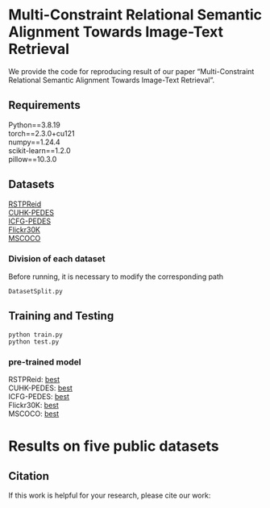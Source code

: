 # Multi-Constraint Relational Semantic Alignment Towards Image-Text Retrieval
We provide the code for reproducing result of our paper “Multi-Constraint Relational Semantic Alignment Towards Image-Text Retrieval”.


## Requirements
Python==3.8.19    
torch==2.3.0+cu121    
numpy==1.24.4    
scikit-learn==1.2.0    
pillow==10.3.0    

## Datasets
[RSTPReid](https://github.com/NjtechCVLab/RSTPReid-Dataset)\
[CUHK-PEDES](https://github.com/ShuangLI59/Person-Search-with-Natural-Language-Description) \
[ICFG-PEDES](https://github.com/zifyloo/SSAN) \
[Flickr30K](https://ieeexplore.ieee.org/document/7298932/?arnumber=7298932) \
[MSCOCO](http://link.springer.com/10.1007/978-3-319-10602-1_48)    

### Division of each dataset
Before running, it is necessary to modify the corresponding path
```
DatasetSplit.py
```

## Training and Testing
```
python train.py
python test.py
```
### pre-trained model
RSTPReid: [best](https://pan.baidu.com/s/1i1kj6CaDaA-UMeg2WHFLhA?pwd=1234 )\
CUHK-PEDES: [best]()\
ICFG-PEDES: [best]()\
Flickr30K: [best]()\
MSCOCO: [best]()

# Results on five public datasets






## Citation
If this work is helpful for your research, please cite our work:
```

```
